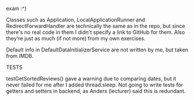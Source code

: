 exam :^)


Classes such as Application, LocalApplicationRunner and RedirectForwardHandler are technically the same as in the repo, but since there's no real code in them I didn't specify a link to GitHub for them. Also they're just as much (if not more) from my own exercises.

Default info in DefaultDataInitializerService are not written by me, but taken from IMDB. 



TESTS

testGetSortedReviews() gave a warning due to comparing dates, but it never failed for me after I added thread.sleep. 
Not going to write tests for getters and setters in backend, as Anders (lecturer) said this is redundant.